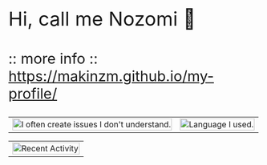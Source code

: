 <p cass="big" style="font-size: 4vw;"> Hi, call me Nozomi 👋</p>

<p class="small" style="font-size: 3vw;">:: more info :: <a href="https://makinzm.github.io/my-profile/">https://makinzm.github.io/my-profile/</a></p>

<table>
  <tr>
    <td class="col-sm-8">
      <img src="https://github-readme-stats.vercel.app/api?username=makinzm&count_private=true&theme=cobalt" alt="I often create issues I don't understand." width="100%" />
    </td>
    <td class="col-sm-4">
      <img src="https://github-profile-summary-cards.vercel.app/api/cards/most-commit-language?username=makinzm&theme=2077&exclude=CSS,Ecmarkup,Jupyter%20Notebook" alt="Language I used." width="100%" />
    </td>
  </tr>
</table>

<table class="hide-on-mobile">
  <tr>
    <td style="width: 100%;">
        <img src="https://github-profile-summary-cards.vercel.app/api/cards/profile-details?username=makinzm&theme=transparent" alt="Recent Activity" width="100%"/>
    </td>
</table>

<style>

@media screen and (max-width: 600px) {
    td {
        display: block;
    }
    table.hide-on-mobile {
        display: none;
    }
}

@media (max-width: 480px) {
  p.small {
    font-size: 2vw;
  }
}

</style>
